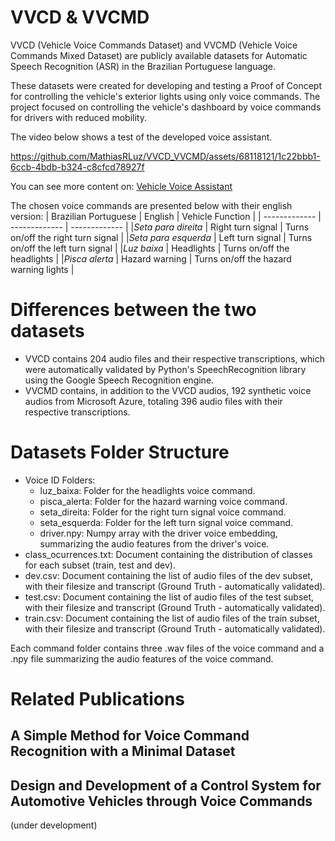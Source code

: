 # VVCD & VVCMD

VVCD (Vehicle Voice Commands Dataset) and VVCMD (Vehicle Voice Commands Mixed Dataset) are publicly available datasets for Automatic Speech Recognition (ASR) in the Brazilian Portuguese language.

These datasets were created for developing and testing a Proof of Concept for controlling the vehicle's exterior lights using only voice commands. The project focused on controlling the vehicle's dashboard by voice commands for drivers with reduced mobility.

The video below shows a test of the developed voice assistant.

https://github.com/MathiasRLuz/VVCD_VVCMD/assets/68118121/1c22bbb1-6ccb-4bdb-b324-c8cfcd78927f

You can see more content on: [Vehicle Voice Assistant](https://www.youtube.com/watch?v=pS0n0pADZiA&list=PLTt3HK7nvog8lBineijjfPZlCLMEnsL5y)

The chosen voice commands are presented below with their english version:
| Brazilian Portuguese  | English | Vehicle Function |
| ------------- | ------------- | ------------- |
|*Seta para direita*     | Right turn signal |  Turns on/off the right turn signal     |
|*Seta para esquerda*    | Left turn signal  |  Turns on/off the left turn signal      |
|*Luz baixa*             | Headlights        |  Turns on/off the headlights            |
|*Pisca alerta*          | Hazard warning    |  Turns on/off the hazard warning lights |

# Differences between the two datasets

- VVCD contains 204 audio files and their respective transcriptions, which were automatically validated by Python's SpeechRecognition library using the Google Speech Recognition engine.
- VVCMD contains, in addition to the VVCD audios, 192 synthetic voice audios from Microsoft Azure, totaling 396 audio files with their respective transcriptions.

# Datasets Folder Structure
- Voice ID Folders:
  - luz_baixa: Folder for the headlights voice command.
  - pisca_alerta: Folder for the hazard warning voice command.
  - seta_direita: Folder for the right turn signal voice command.
  - seta_esquerda: Folder for the left turn signal voice command.
  - driver.npy: Numpy array with the driver voice embedding, summarizing the audio features from the driver's voice.
- class_ocurrences.txt: Document containing the distribution of classes for each subset (train, test and dev).
- dev.csv: Document containing the list of audio files of the dev subset, with their filesize and transcript (Ground Truth - automatically validated).
- test.csv: Document containing the list of audio files of the test subset, with their filesize and transcript (Ground Truth - automatically validated).
- train.csv: Document containing the list of audio files of the train subset, with their filesize and transcript (Ground Truth - automatically validated).

Each command folder contains three .wav files of the voice command and a .npy file summarizing the audio features of the voice command.

# Related Publications
## A Simple Method for Voice Command Recognition with a Minimal Dataset

## Design and Development of a Control System for Automotive Vehicles through Voice Commands
(under development)
